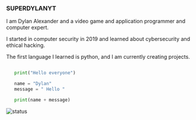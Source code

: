 ### SUPERDYLANYT

I am Dylan Alexander and a video game and application programmer and computer expert.

I started in computer security in 2019 and learned about cybersecurity and ethical hacking.
 
The first language I learned is python, and I am currently creating projects.

```python

   print("Hello everyone")

   name = "Dylan"
   message = " Hello "

   print(name + message)

```

![status](https://github-readme-stats.vercel.app/api?username=dylan14567)
